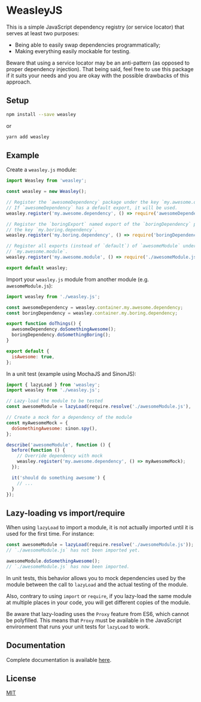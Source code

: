 # WeasleyJS

This is a simple JavaScript dependency registry (or service locator) that serves at least two purposes:

* Being able to easily swap dependencies programmatically;  
* Making everything easily mockable for testing.

Beware that using a service locator may be an anti-pattern (as opposed to proper dependency injection).
That being said, feel free to use this package if it suits your needs and you are okay with the possible
drawbacks of this approach.

## Setup

```bash
npm install --save weasley
```

or

```bash
yarn add weasley
```

## Example

Create a `weasley.js` module:

```javascript
import Weasley from 'weasley';

const weasley = new Weasley();

// Register the `awesomeDependency` package under the key `my.awesome.dependency`.
// If `awesomeDependency` has a default export, it will be used.
weasley.register('my.awesome.dependency', () => require('awesomeDependency'));

// Register the `boringExport` named export of the `boringDependency` package under
// the key `my.boring.dependency`.
weasley.register('my.boring.dependency', () => require('boringDependency'), 'boringExport');

// Register all exports (instead of `default`) of `awesomeModule` under the key
// `my.awesome.module`.
weasley.register('my.awesome.module', () => require('./awesomeModule.js'), '*');

export default weasley;
```

Import your `weasley.js` module from another module (e.g. `awesomeModule.js`):

```javascript
import weasley from './weasley.js';

const awesomeDependency = weasley.container.my.awesome.dependency;
const boringDependency = weasley.container.my.boring.dependency;

export function doThings() {
  awesomeDependency.doSomethingAwesome();
  boringDependency.doSomethingBoring();
}

export default {
  isAwesome: true,
};
```

In a unit test (example using MochaJS and SinonJS):

```javascript
import { lazyLoad } from 'weasley';
import weasley from './weasley.js';

// Lazy-load the module to be tested
const awesomeModule = lazyLoad(require.resolve('./awesomeModule.js'), '*');

// Create a mock for a dependency of the module
const myAwesomeMock = {
  doSomethingAwesome: sinon.spy(),
};

describe('awesomeModule', function () {
  before(function () {
    // Override dependency with mock
    weasley.register('my.awesome.dependency', () => myAwesomeMock);
  });

  it('should do something awesome') {
    // ...
  }
});
```

## Lazy-loading vs import/require

When using `lazyLoad` to import a module, it is not actually imported until it is used for the first time. For instance:

```javascript
const awesomeModule = lazyLoad(require.resolve('./awesomeModule.js'));
// `./awesomeModule.js` has not been imported yet.

awesomeModule.doSomethingAwesome();
// `./awesomeModule.js` has now been imported.
```

In unit tests, this behavior allows you to mock dependencies used by the module between the call to `lazyLoad` and the
actual testing of the module.

Also, contrary to using `import` or `require`, if you lazy-load the same module at multiple places in your code, you will
get different copies of the module.

Be aware that lazy-loading uses the `Proxy` feature from ES6, which cannot be polyfilled. This means that `Proxy` must
be available in the JavaScript environment that runs your unit tests for `lazyLoad` to work.

## Documentation

Complete documentation is available [here](https://github.com/plbrault/weasleyjs/blob/master/docs/jsdoc.md).

## License

[MIT](https://github.com/plbrault/weasleyjs/blob/master/LICENSE)

